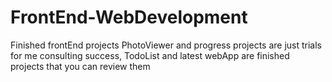 # FrontEnd-WebDevelopment
Finished frontEnd projects
PhotoViewer and progress projects are just trials for me 
consulting success, TodoList and latest webApp are finished projects that you can review them
